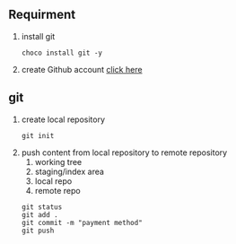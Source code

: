 ## Requirment  
   1. install git
      ```
      choco install git -y
      ```
   2. create Github account 
     [click here](https://github.com/join?source=login)  

## git 
   1. create local repository 
      ```
      git init
      ```
   2. push content from local repository to remote repository 
      1. working tree 
      2. staging/index area
      3. local repo
      4. remote repo
      ```
      git status
      git add .
      git commit -m "payment method"
      git push
      ```  